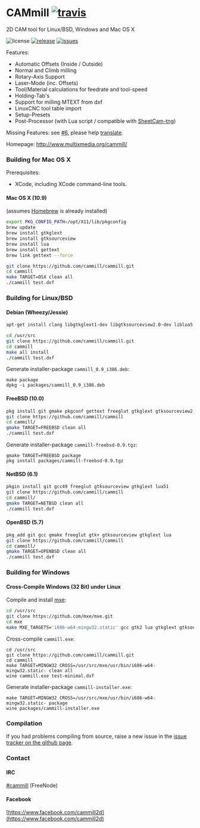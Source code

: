 # CAMmill [![travis](https://travis-ci.org/cammill/cammill.svg?branch=master)](https://travis-ci.org/cammill/cammill)

2D CAM tool for Linux/BSD, Windows and Mac OS X

![license](https://img.shields.io/github/license/cammill/cammill.svg)
[![release](https://img.shields.io/github/release/cammill/cammill.svg)](https://github.com/cammill/cammill/releases)
[![issues](https://img.shields.io/github/issues/cammill/cammill.svg)](https://github.com/cammill/cammill/issues)

Features:
* Automatic Offsets (Inside / Outside)
* Normal and Climb milling
* Rotary-Axis Support
* Laser-Mode (inc. Offsets)
* Tool/Material calculations for feedrate and tool-speed
* Holding-Tab's
* Support for milling MTEXT from dxf
* LinuxCNC tool table import
* Setup-Presets
* Post-Processor (with Lua script / compatible with [SheetCam-tng](http://www.sheetcam.com/))

Missing Features: see [#6](https://github.com/cammill/cammill/issues/6), please help [translate](https://crowdin.com/project/cammill).

Homepage: http://www.multixmedia.org/cammill/

### Building for Mac OS X
Prerequisites:
* XCode, including XCode command-line tools.

#### Mac OS X (10.9)

(assumes [Homebrew](http://brew.sh/) is already installed)
```bash
export PKG_CONFIG_PATH=/opt/X11/lib/pkgconfig
brew update
brew install gtkglext
brew install gtksourceview
brew install lua
brew install gettext
brew link gettext --force
```

```bash
git clone https://github.com/cammill/cammill.git
cd cammill
make TARGET=OSX clean all
./cammill test.dxf
```

### Building for Linux/BSD

#### Debian (Wheezy/Jessie)

```bash
apt-get install clang libgtkglext1-dev libgtksourceview2.0-dev liblua5.1-0-dev freeglut3-dev libglu1-mesa-dev libgtk2.0-dev libgvnc-1.0-dev libg3d-dev help2man
```

```bash
cd /usr/src
git clone https://github.com/cammill/cammill.git
cd cammill
make all install
./cammill test.dxf
```
Generate installer-package ```cammill_0.9_i386.deb```:
```
make package 
dpkg -i packages/cammill_0.9_i386.deb
```

#### FreeBSD (10.0)

```bash
pkg install git gmake pkgconf gettext freeglut gtkglext gtksourceview2 lua51
git clone https://github.com/cammill/cammill
cd cammill/
gmake TARGET=FREEBSD clean all
./cammill test.dxf
```
Generate installer-package ```cammill-freebsd-0.9.tgz```:
```
gmake TARGET=FREEBSD package 
pkg install packages/cammill-freebsd-0.9.tgz
```

#### NetBSD (6.1)

```bash
pkgin install git gcc49 freeglut gtksourceview gtkglext lua51
git clone https://github.com/cammill/cammill
cd cammill/
gmake TARGET=NETBSD clean all
./cammill test.dxf
```

#### OpenBSD (5.7)

```bash
pkg_add git gcc gmake freeglut gtk+ gtksourceview gtkglext lua
git clone https://github.com/cammill/cammill
cd cammill/
gmake TARGET=OPENBSD clean all
./cammill test.dxf
```

### Building for Windows

#### Cross-Compile Windows (32 Bit) under Linux

Compile and install [mxe](http://mxe.cc/):
```bash
cd /usr/src
git clone https://github.com/mxe/mxe.git
cd mxe
make MXE_TARGETS='i686-w64-mingw32.static' gcc gtk2 lua gtkglext gtksourceview freeglut
```
Cross-compile ```cammill.exe```:
```
cd /usr/src
git clone https://github.com/cammill/cammill.git
cd cammill
make TARGET=MINGW32 CROSS=/usr/src/mxe/usr/bin/i686-w64-mingw32.static- clean all 
wine cammill.exe test-minimal.dxf
```
Generate installer-package ```cammill-installer.exe```:
```
make TARGET=MINGW32 CROSS=/usr/src/mxe/usr/bin/i686-w64-mingw32.static- package 
wine packages/cammill-installer.exe
```

### Compilation

If you had problems compiling from source, raise a new issue in the [issue tracker on the github page](https://github.com/cammill/cammill/issues).

### Contact

#### IRC
[#cammill](http://webchat.freenode.net?nick=webchat_user&channels=%23cammill&prompt=1&uio=MTE9MjM20f) (FreeNode)

#### Facebook
[https://www.facebook.com/cammill2d](https://www.facebook.com/cammill2d)
